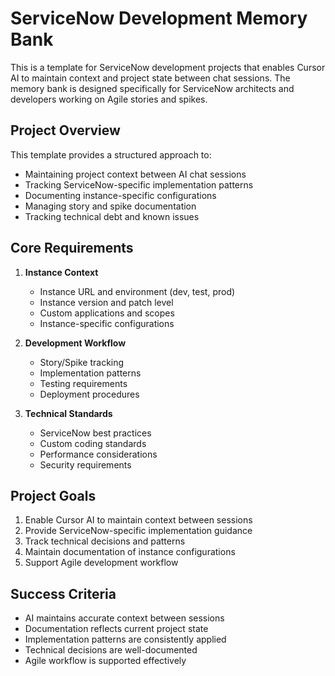 # ServiceNow Development Memory Bank

This is a template for ServiceNow development projects that enables Cursor AI to maintain context and project state between chat sessions. The memory bank is designed specifically for ServiceNow architects and developers working on Agile stories and spikes.

## Project Overview

This template provides a structured approach to:
- Maintaining project context between AI chat sessions
- Tracking ServiceNow-specific implementation patterns
- Documenting instance-specific configurations
- Managing story and spike documentation
- Tracking technical debt and known issues

## Core Requirements

1. **Instance Context**
   - Instance URL and environment (dev, test, prod)
   - Instance version and patch level
   - Custom applications and scopes
   - Instance-specific configurations

2. **Development Workflow**
   - Story/Spike tracking
   - Implementation patterns
   - Testing requirements
   - Deployment procedures

3. **Technical Standards**
   - ServiceNow best practices
   - Custom coding standards
   - Performance considerations
   - Security requirements

## Project Goals

1. Enable Cursor AI to maintain context between sessions
2. Provide ServiceNow-specific implementation guidance
3. Track technical decisions and patterns
4. Maintain documentation of instance configurations
5. Support Agile development workflow

## Success Criteria

- AI maintains accurate context between sessions
- Documentation reflects current project state
- Implementation patterns are consistently applied
- Technical decisions are well-documented
- Agile workflow is supported effectively 
